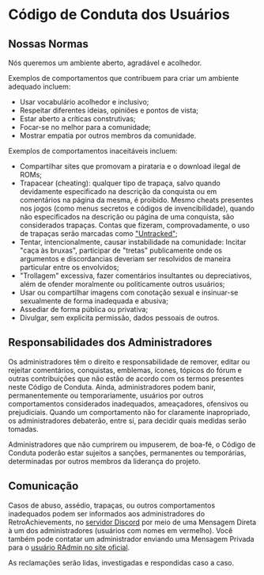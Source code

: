 # Código de Conduta dos Usuários

## Nossas Normas

Nós queremos um ambiente aberto, agradável e acolhedor.

Exemplos de comportamentos que contribuem para criar um ambiente adequado incluem:

- Usar vocabulário acolhedor e inclusivo;
- Respeitar diferentes ideias, opiniões e pontos de vista;
- Estar aberto a críticas construtivas;
- Focar-se no melhor para a comunidade;
- Mostrar empatia por outros membros da comunidade.

Exemplos de comportamentos inaceitáveis incluem:

- Compartilhar sites que promovam a pirataria e o download ilegal de ROMs;
- Trapacear (cheating): qualquer tipo de trapaça, salvo quando devidamente especificado na descrição da conquista ou em comentários na página da mesma, é proibido. Mesmo cheats presentes nos jogos (como menus secretos e códigos de invencibilidade), quando não especificados na descrição ou página de uma conquista, são considerados trapaças. Contas que fizeram, comprovadamente, o uso de trapaças serão marcadas como ["Untracked"](/pt/guidelines/users/global-leaderboard-and-achievement-hunting-rules.html#untracked);
- Tentar, intencionalmente, causar instabilidade na comunidade: Incitar "caça às bruxas", participar de "tretas" publicamente onde os argumentos e discordancias deveriam ser resolvidos de maneira particular entre os envolvidos;
- "Trollagem" excessiva, fazer comentários insultantes ou depreciativos, além de ofender moralmente ou politicamente outros usuários;
- Usar ou compartilhar imagens com conotação sexual e insinuar-se sexualmente de forma inadequada e abusiva;
- Assediar de forma pública ou privativa;
- Divulgar, sem explicita permissão, dados pessoais de outros.

## Responsabilidades dos Administradores

Os administradores têm o direito e responsabilidade de remover, editar ou rejeitar comentários, conquistas, emblemas, ícones, tópicos do fórum e outras contribuições que não estão de acordo com os termos presentes neste Código de Conduta. Ainda, administradores podem banir, permanentemente ou temporariamente, usuários por outros comportamentos considerados inadequados, ameaçadores, ofensivos ou prejudiciais. Quando um comportamento não for claramente inapropriado, os administradores debaterão, entre si, para decidir quais medidas serão tomadas.

Administradores que não cumprirem ou impuserem, de boa-fé, o Código de Conduta poderão estar sujeitos a sanções, permanentes ou temporárias, determinadas por outros membros da liderança do projeto.

## Comunicação

Casos de abuso, assédio, trapaças, ou outros comportamentos inadequados podem ser informados aos administradores do RetroAchievements, no [servidor Discord](https://discord.gg/dq2E4hE) por meio de uma Mensagem Direta à um dos administradores (usuários com nomes em vermelho). Você também pode contatar um administrador enviando uma Mensagem Privada para o [usuário RAdmin no site oficial](https://retroachievements.org/user/RAdmin).

As reclamações serão lidas, investigadas e respondidas caso a caso.
